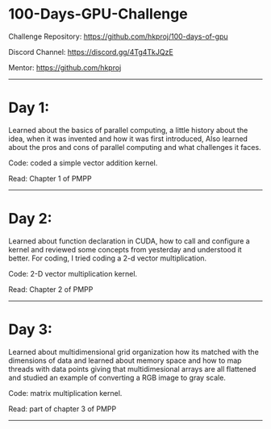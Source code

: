 # 100-Days-GPU-Challenge

Challenge Repository: https://github.com/hkproj/100-days-of-gpu

Discord Channel: https://discord.gg/4Tg4TkJQzE

Mentor: https://github.com/hkproj

---

# Day 1:
Learned about the basics of parallel computing, a little history about the idea, when it was invented and how it was first introduced, Also learned about the pros and cons of parallel computing and what challenges it faces.

Code:
coded a simple vector addition kernel.

Read:
Chapter 1 of PMPP

---

# Day 2:
Learned about function declaration in CUDA, how to call and configure a kernel and reviewed some concepts from yesterday and understood it better. For coding, I tried coding a 2-d vector multiplication.

Code:
2-D vector multiplication kernel.

Read:
Chapter 2 of PMPP

---

# Day 3:
Learned about multidimensional grid organization how its matched with the dimensions of data and learned about memory space and how to map  threads with data points giving that multidimesional arrays are all flattened and studied an example of converting a RGB image to gray scale.

Code:
matrix multiplication kernel.

Read:
part of chapter 3 of PMPP

---